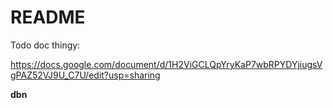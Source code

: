 README
===============================================================================


Todo doc thingy:

https://docs.google.com/document/d/1H2ViGCLQpYryKaP7wbRPYDYjiugsVgPAZ52VJ9U_C7U/edit?usp=sharing

**dbn**

